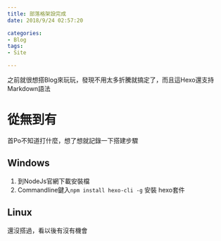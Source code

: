 ```yaml
---
title: 部落格架設完成
date: 2018/9/24 02:57:20

categories:
- Blog
tags:
- Site

---
```

之前就很想搭Blog來玩玩，發現不用太多折騰就搞定了，而且這Hexo還支持Markdown語法
<!-- more -->
# 從無到有
首Po不知道打什麼，想了想就記錄一下搭建步驟

## Windows
1. 到NodeJs官網下載安裝檔
2. Commandline鍵入```npm install hexo-cli -g``` 安裝 hexo套件

## Linux
還沒搭過，看以後有沒有機會
